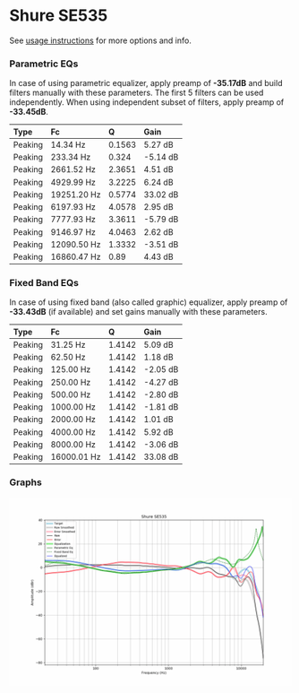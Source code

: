 # Shure SE535
See [usage instructions](https://github.com/jaakkopasanen/AutoEq#usage) for more options and info.

### Parametric EQs
In case of using parametric equalizer, apply preamp of **-35.17dB** and build filters manually
with these parameters. The first 5 filters can be used independently.
When using independent subset of filters, apply preamp of **-33.45dB**.

| Type    | Fc          |      Q | Gain     |
|:--------|:------------|:-------|:---------|
| Peaking | 14.34 Hz    | 0.1563 | 5.27 dB  |
| Peaking | 233.34 Hz   | 0.324  | -5.14 dB |
| Peaking | 2661.52 Hz  | 2.3651 | 4.51 dB  |
| Peaking | 4929.99 Hz  | 3.2225 | 6.24 dB  |
| Peaking | 19251.20 Hz | 0.5774 | 33.02 dB |
| Peaking | 6197.93 Hz  | 4.0578 | 2.95 dB  |
| Peaking | 7777.93 Hz  | 3.3611 | -5.79 dB |
| Peaking | 9146.97 Hz  | 4.0463 | 2.62 dB  |
| Peaking | 12090.50 Hz | 1.3332 | -3.51 dB |
| Peaking | 16860.47 Hz | 0.89   | 4.43 dB  |

### Fixed Band EQs
In case of using fixed band (also called graphic) equalizer, apply preamp of **-33.43dB**
(if available) and set gains manually with these parameters.

| Type    | Fc          |      Q | Gain     |
|:--------|:------------|:-------|:---------|
| Peaking | 31.25 Hz    | 1.4142 | 5.09 dB  |
| Peaking | 62.50 Hz    | 1.4142 | 1.18 dB  |
| Peaking | 125.00 Hz   | 1.4142 | -2.05 dB |
| Peaking | 250.00 Hz   | 1.4142 | -4.27 dB |
| Peaking | 500.00 Hz   | 1.4142 | -2.80 dB |
| Peaking | 1000.00 Hz  | 1.4142 | -1.81 dB |
| Peaking | 2000.00 Hz  | 1.4142 | 1.01 dB  |
| Peaking | 4000.00 Hz  | 1.4142 | 5.92 dB  |
| Peaking | 8000.00 Hz  | 1.4142 | -3.06 dB |
| Peaking | 16000.01 Hz | 1.4142 | 33.08 dB |

### Graphs
![](./Shure%20SE535.png)